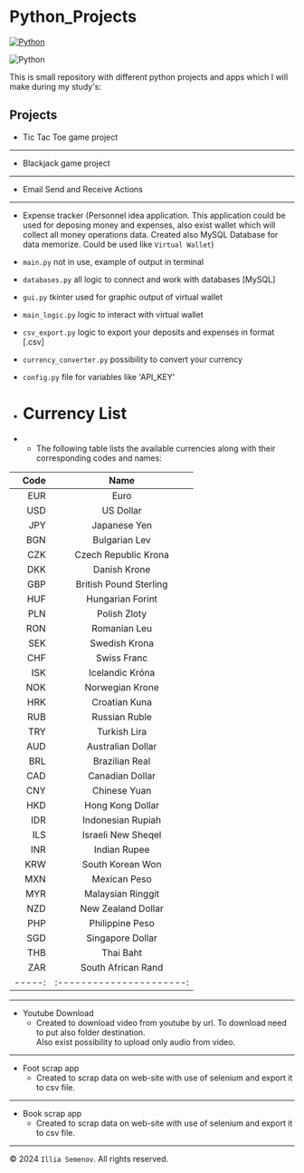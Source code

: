 # Python_Projects

[![Python](https://img.shields.io/badge/Python-Used-blue.svg)](https://www.python.org/)

![Python](https://www.freecodecamp.org/news/content/images/2020/05/Python-language.png)

This is small repository with different python projects and apps which I will make during my study's:


## Projects

* Tic Tac Toe game project

- - -

* Blackjack game project

- - -

* Email Send and Receive Actions

- - -

* Expense tracker (Personnel idea application. This application could be used for deposing money and expenses, also exist wallet which will collect all money operations data. Created also MySQL Database for data memorize. Could be used like `Virtual Wallet`)
 - `main.py` not in use, example of output in terminal
 - `databases.py` all logic to connect and work with databases [MySQL]
 - `gui.py` tkinter used for graphic output of virtual wallet
 - `main_logic.py` logic to interact with virtual wallet
 - `csv_export.py` logic to export your deposits and expenses in format [.csv]
 - `currency_converter.py` possibility to convert your currency
 - `config.py` file for variables like 'API_KEY'

 - # Currency List
 - - The following table lists the available currencies along with their corresponding codes and names:

|   Code |           Name           |
|-------:|:------------------------:|
|    EUR |           Euro           |
|    USD |        US Dollar         |
|    JPY |       Japanese Yen       |
|    BGN |      Bulgarian Lev       |
|    CZK |   Czech Republic Krona   |
|    DKK |       Danish Krone       |
|    GBP |  British Pound Sterling  |
|    HUF |     Hungarian Forint     |
|    PLN |       Polish Zloty       |
|    RON |       Romanian Leu       |
|    SEK |      Swedish Krona       |
|    CHF |       Swiss Franc        |
|    ISK |     Icelandic Króna      |
|    NOK |     Norwegian Krone      |
|    HRK |      Croatian Kuna       |
|    RUB |      Russian Ruble       |
|    TRY |       Turkish Lira       |
|    AUD |    Australian Dollar     |
|    BRL |      Brazilian Real      |
|    CAD |     Canadian Dollar      |
|    CNY |       Chinese Yuan       |
|    HKD |     Hong Kong Dollar     |
|    IDR |    Indonesian Rupiah     |
|    ILS |    Israeli New Sheqel    |
|    INR |       Indian Rupee       |
|    KRW |     South Korean Won     |
|    MXN |       Mexican Peso       |
|    MYR |    Malaysian Ringgit     |
|    NZD |    New Zealand Dollar    |
|    PHP |     Philippine Peso      |
|    SGD |     Singapore Dollar     |
|    THB |        Thai Baht         |
|    ZAR |    South African Rand    |
| -----: | :----------------------: |

- - -

* Youtube Download
  - Created to download video from youtube by url. To download need to put also folder destination.<br> Also exist possibility to upload only audio from video.

- - -

* Foot scrap app
  - Created to scrap data on web-site with use of selenium and export it to csv file.

- - -

* Book scrap app
  - Created to scrap data on web-site with use of selenium and export it to csv file.

- - -

© 2024 `Illia Semenov`. All rights reserved.
